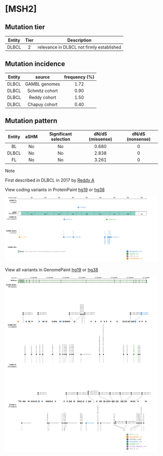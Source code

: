 # [MSH2]

## Mutation tier

|Entity|Tier|Description                              |
|:------:|:----:|-----------------------------------------|
|DLBCL |2   |relevance in DLBCL not firmly established|
## Mutation incidence

|Entity|source        |frequency (%)|
|:------:|:--------------:|:-------------:|
|DLBCL |GAMBL genomes |1.72         |
|DLBCL |Schmitz cohort|0.90         |
|DLBCL |Reddy cohort  |1.50         |
|DLBCL |Chapuy cohort |0.40         |

## Mutation pattern

|Entity|aSHM|Significant selection|dN/dS (missense)|dN/dS (nonsense)|
|:------:|:----:|:---------------------:|:----------------:|:----------------:|
|BL    |No  |No                   |0.680           |0               |
|DLBCL |No  |No                   |2.838           |0               |
|FL    |No  |No                   |3.261           |0               |


> [!NOTE]
> First described in DLBCL in 2017 by [Reddy A](https://pubmed.ncbi.nlm.nih.gov/28985567)


View coding variants in ProteinPaint [hg19](https://www.bcgsc.ca/downloads/morinlab/GAMBL/test/genes/MSH2_protein.html)  or [hg38](https://www.bcgsc.ca/downloads/morinlab/GAMBL/test/genes/MSH2_protein_hg38.html)

![image](images/proteinpaint/MSH2_NM_000251.svg)

View all variants in GenomePaint [hg19](https://www.bcgsc.ca/downloads/morinlab/GAMBL/test/genes/MSH2.html)  or [hg38](https://www.bcgsc.ca/downloads/morinlab/GAMBL/test/genes/MSH2_hg38.html)

![image](images/proteinpaint/MSH2.svg)
